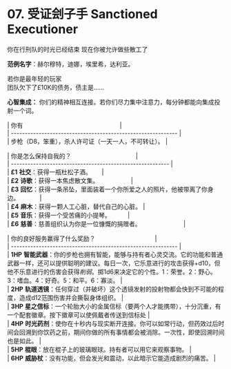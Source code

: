 # 07. 受证刽子手 Sanctioned Executioner  
  
你在行刑队的时光已经结束
现在你被允许做些散工了
  
**范例名字**：赫尔穆特，迪娜，埃里希，达利亚。  
  
若你是最年轻的玩家  
团队欠下了£10K的债务，债主是……  
  
**心智集成：** 你们的精神相互连接。若你们尽力集中注意力，每分钟都能向集成投射一个词。  
  
  
| 你有                                                         |  
| ------------------------------------------------------------ |  
| 步枪（D8，笨重），杀人许可证（一天一人，不可转让）。 |  
  
| 你是怎么保持自我的？                                      |  
| --------------------------------------------------------- |  
| **£1** **社交**：获得一瓶杜松子酒。      |  
| **£2** **诗歌**：获得一本焦虑散文集。                   |  
| **£3** **回忆**：获得一条吊坠，里面装着一个你所爱之人的照片，他被带离了你身边。            |  
| **£4** **麻木**：获得一颗人工心脏，替代自己的心脏。 |  
| **£5** **音乐**：获得一个受苦痛的小提琴。          |  
| **£6** **慈善**：慈善组织认为你是一位慷慨的捐赠者。                         |  
  
| 你的良好服务赢得了什么奖励？                                   |  
| ------------------------------------------------------------ |  
| **1HP** **智能武器**：你的步枪也拥有智能，能够与持有者心灵交流。它的功能和普通武器一样，还可以提供聪明的建议。每日一次，它乐意进行的攻击获得+d10，但他不乐意进行的伤害会获得*削弱*。掷1d6来决定它的个性。1：荣誉。2：野心。3：嗜血。4：好奇。5：和平。6：寡淡。 |  
| **2HP** **轨道透镜**：任何穿过（并破坏）这个透镜发射的投射物都会快到不可能的程度，造成d12范围伤害并会撕裂身体组织。 |  
| **3HP** **星之信标**：一个轮胎大小的金属信标（要两个人才能携带），十分沉重，有一个配套徽章。按下徽章可以使佩戴者传送到信标处 |  
| **4HP** **时光药剂**：使你在十秒内与现实断开连接。你可以如常行动，但药效过后时间会回溯到你饮药之前，期间你做的所有事情都会被消除。一次性，即使回溯时间也是如此。 |  
| **5HP** **棍眼**：放在棍子上的玻璃眼球。持有者可以用它来观察事物。 |  
| **6HP** **威胁杖**：没有功能，但会发光和震动，以此暗示它能造成剧烈的痛苦。 |